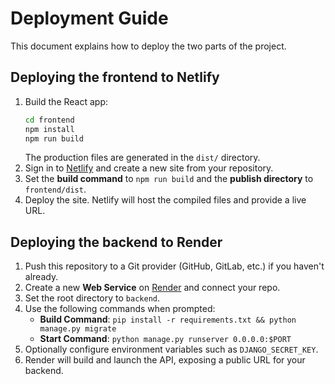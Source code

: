 # Deployment Guide

This document explains how to deploy the two parts of the project.

## Deploying the frontend to Netlify

1. Build the React app:
   ```bash
   cd frontend
   npm install
   npm run build
   ```
   The production files are generated in the `dist/` directory.
2. Sign in to [Netlify](https://www.netlify.com/) and create a new site from your repository.
3. Set the **build command** to `npm run build` and the **publish directory** to `frontend/dist`.
4. Deploy the site. Netlify will host the compiled files and provide a live URL.

## Deploying the backend to Render

1. Push this repository to a Git provider (GitHub, GitLab, etc.) if you haven't already.
2. Create a new **Web Service** on [Render](https://render.com/) and connect your repo.
3. Set the root directory to `backend`.
4. Use the following commands when prompted:
   - **Build Command**: `pip install -r requirements.txt && python manage.py migrate`
   - **Start Command**: `python manage.py runserver 0.0.0.0:$PORT`
5. Optionally configure environment variables such as `DJANGO_SECRET_KEY`.
6. Render will build and launch the API, exposing a public URL for your backend.
